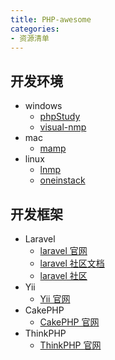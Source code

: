 ```yaml
---
title: PHP-awesome
categories:
- 资源清单
---
```


## 开发环境
* windows
  * [phpStudy](http://www.phpstudy.net/) 
  * [visual-nmp](http://www.ampnmp.com/visual-nmp/)
* mac
  * [mamp](https://www.mamp.info/en/)
* linux
  * [lnmp](https://lnmp.org)
  * [oneinstack](https://oneinstack.com/)

## 开发框架
* Laravel
  * [laravel 官网](https://laravel.com/)
  * [laravel 社区文档](https://laravel-china.org/docs/laravel/5.6)
  * [laravel 社区](https://laravel-china.org/)
* Yii
  * [Yii 官网](http://www.yiichina.com/)
* CakePHP
  * [CakePHP 官网](https://cakephp.org/)
* ThinkPHP
  * [ThinkPHP 官网](http://www.thinkphp.cn/)